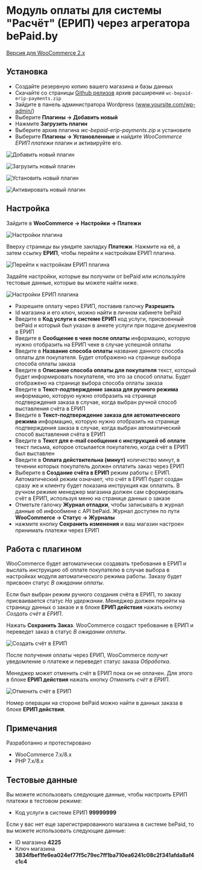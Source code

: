 # Модуль оплаты для системы "Расчёт" (ЕРИП) через агрегатора bePaid.by

[Версия для WooCommerce 2.x](https://github.com/begateway/woocommerce-erip-payment-module/tree/woocommerce-2)

## Установка

  - Создайте резервную копию вашего магазина и базы данных
  - Скачайте со страницы [Github релизов](https://github.com/begateway/woocommerce-erip-payment-module/releases) архив расширения `wc-bepaid-erip-payments.zip` 
  - Зайдите в панель администратора Wordpress (www.yoursite.com/wp-admin/)
  - Выберите __Плагины -> Добавить новый__
  - Нажмите __Загрузить плагин__
  - Выберите архив плагина _wc-bepaid-erip-payments.zip_ и установите
  - Выберите __Плагины -> Установленные__ и найдите _WooCommerce ЕРИП платежи_ плагин и активируйте его.

![Добавить новый плагин](https://github.com/beGateway/woocommerce-erip-payment-module/raw/master/doc/01_7.jpg)

![Загрузить новый плагин](https://github.com/beGateway/woocommerce-erip-payment-module/raw/master/doc/01_6.jpg)

![Установить новый плагин](https://github.com/beGateway/woocommerce-erip-payment-module/raw/master/doc/01_5.jpg)

![Активировать новый плагин](https://github.com/beGateway/woocommerce-erip-payment-module/raw/master/doc/01_4.png)

## Настройка

Зайдите в **WooCommerce -> Настройки -> Платежи**

![Настройки плагина](https://github.com/beGateway/woocommerce-erip-payment-module/raw/master/doc/01_3.jpg)

Вверху страницы вы увидите закладку __Платежи__. Нажмите на её, а затем ссылку __ЕРИП__, чтобы перейти к настройкам ЕРИП плагина.

![Перейти к настройкам ЕРИП плагина](https://github.com/beGateway/woocommerce-erip-payment-module/raw/master/doc/01_2.png)

Задайте настройки, которые вы получили от bePaid или используйте тестовые данные, которые вы можете найти ниже.

![Настройки ЕРИП плагина](https://github.com/beGateway/woocommerce-erip-payment-module/raw/master/doc/01_1.png)

  - Разрешите оплату через ЕРИП, поставив галочку **Разрешить**
  - Id магазина и его ключ, можно найти в личном кабинете bePaid
  - Введите в **Код услуги в системе ЕРИП** код услуги, присвоенный bePaid и который был указан в анкете услуги при подаче документов в ЕРИП
  - Введите в **Сообщение в чеке после оплаты** информацию, которую нужно отобразить на ЕРИП чеке в случае успешной оплаты
  - Введите в **Название способа оплаты** название данного способа оплаты для покупателя. Будет отображено на странице выбора способа оплаты заказа
  - Введите в **Описание способа оплаты для покупателя** текст, который будет информировать покупателя, что это за способ оплаты. Будет отображено на странице выбора способа оплаты заказа
  - Введите в **Текст-подтверждение заказа для ручного режима** информацию, которую нужно отобразить на странице подтверждения заказа в случае, когда выбран ручной способ выставления счёта в ЕРИП
  - Введите в **Текст-подтверждение заказа для автоматического режима** информацию, которую нужно отобразить на странице подтверждения заказа в случае, когда выбран автоматический способ выставления счёта в ЕРИП
  - Введите в **Текст для e-mail сообщения с инструкцией об оплате** текст письма, которое отсылается покупателю, когда счёт в ЕРИП был выставлен
  - Введите в **Оплата действительна (минут)** количество минут, в течении которых покупатель должен оплатить заказ через ЕРИП
  - Выберите в **Создание счёта в ЕРИП** режим работы с ЕРИП. Автоматический режим означает, что счёт в ЕРИП будет создан сразу же и клиенту будет показана инструкция как оплатить. В ручном режиме менеджер магазина должен сам сформировать счёт в ЕРИП, используя меню на странице данных о заказе
  - Отметьте галочку **Журнал отладки**, чтобы записывать в журнал данные об инфообмене с API bePaid. Журнал доступен по пути **WooCommerce -> Статус -> Журналы**
  - нажмите кнопку **Сохранить изменения** и ваш магазин настроен принимать платежи через ЕРИП

## Работа с плагином

WooCommerce будет автоматически создавать требования в ЕРИП и выслать инструкцию об оплате покупателю в случае выбора в настройках модуля автоматического режима работы. Заказу будет присвоен статус _В ожидании оплаты_.

Если был выбран режим ручного создания счёта в ЕРИП, то заказу присваивается статус _На удержании_. Менеджер должен перейти на страницу данных о заказе и в блоке **ЕРИП действия** нажать кнопку _Создать счёт в ЕРИП_.

Нажать **Сохранить Заказ**. WooCommerce создаст требование в ЕРИП и переведет заказ в статус _В ожидании оплаты_.

![Создать счёт в ЕРИП](https://github.com/beGateway/woocommerce-erip-payment-module/raw/master/doc/create_erip_1.png)

После получения оплаты через ЕРИП, WooCommerce получит уведомление о платеже и переведет статус заказа _Обработка_.

Менеджер может отменить счёт в ЕРИП пока он не оплачен. Для этого в блоке **ЕРИП действия** нажать кнопку _Отменить счёт в ЕРИП_.

![Отменить счёт в ЕРИП](https://github.com/beGateway/woocommerce-erip-payment-module/raw/master/doc/cancel_erip_1.png)

Номер операции на стороне bePaid можно найти в данных заказа в блоке __ЕРИП действия__.

## Примечания

Разработанно и протестировано

  * WooCommerce 7.x/8.x
  * PHP 7.x/8.x
  
## Тестовые данные

Вы можете использовать следующие данные, чтобы настроить ЕРИП платежи в тестовом режиме:

  - Код услуги в системе ЕРИП **99999999**

Если у вас нет еще зарегистрированного магазина в системе bePaid, то вы можете использовать следующие данные:

  - ID магазина **4225**
  - Ключ магазина **3834fbef1fe6ea024ef77f5c79ec7ff1ba710ea6241c08c2f341afda8af4c1c4**
